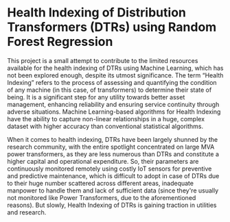 # Health Indexing of Distribution Transformers (DTRs) using Random Forest Regression
This project is a small attempt to contribute to the limited resources available for the health indexing of DTRs using Machine Learning, which has not been explored enough, despite its utmost significance. The term “Health Indexing” refers to the process of assessing and quantifying the condition of any machine (in this case, of transformers) to determine their state of being. It is a significant step for any utility towards better asset management, enhancing reliability and ensuring service continuity through adverse situations. 
Machine Learning-based algorithms for Health Indexing have the ability to capture non-linear relationships in a huge, complex dataset with higher accuracy than conventional statistical algorithms. 

When it comes to health indexing, DTRs have been largely shunned by the research community, with the entire spotlight concentrated on large MVA power transformers, as they are less numerous than DTRs and constitute a higher capital and operational expenditure. So, their parameters are continuously monitored remotely using costly IoT sensors for preventive and predictive maintenance, which is difficult to adopt in case of DTRs due to their huge number scattered across different areas, inadequate manpower to handle them and lack of sufficient data (since they're usually not monitored like Power Transformers, due to the aforementioned reasons). But slowly, Health Indexing of DTRs is gaining traction in utilities and research.


